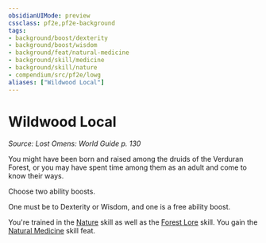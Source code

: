 ```yaml
---
obsidianUIMode: preview
cssclass: pf2e,pf2e-background
tags:
- background/boost/dexterity
- background/boost/wisdom
- background/feat/natural-medicine
- background/skill/medicine
- background/skill/nature
- compendium/src/pf2e/lowg
aliases: ["Wildwood Local"]
---
```

# Wildwood Local
*Source: Lost Omens: World Guide p. 130*  

You might have been born and raised among the druids of the Verduran Forest, or you may have spent time among them as an adult and come to know their ways.

Choose two ability boosts.

One must be to Dexterity or Wisdom, and one is a free ability boost.

You're trained in the [Nature](/compendium/skills.md#Nature) skill as well as the [Forest Lore](/compendium/skills.md#Lore) skill. You gain the [Natural Medicine](/compendium/feats/natural-medicine.md) skill feat.